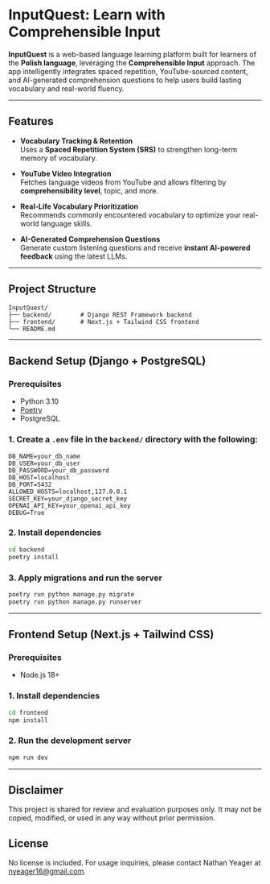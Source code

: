 # InputQuest: Learn with Comprehensible Input

**InputQuest** is a web-based language learning platform built for learners of the **Polish language**, leveraging the **Comprehensible Input** approach. The app intelligently integrates spaced repetition, YouTube-sourced content, and AI-generated comprehension questions to help users build lasting vocabulary and real-world fluency.

---

## Features

- **Vocabulary Tracking & Retention**  
  Uses a **Spaced Repetition System (SRS)** to strengthen long-term memory of vocabulary.

- **YouTube Video Integration**  
  Fetches language videos from YouTube and allows filtering by **comprehensibility level**, topic, and more.

- **Real-Life Vocabulary Prioritization**  
  Recommends commonly encountered vocabulary to optimize your real-world language skills.

- **AI-Generated Comprehension Questions**  
  Generate custom listening questions and receive **instant AI-powered feedback** using the latest LLMs.

---

## Project Structure

```
InputQuest/
├── backend/        # Django REST Framework backend
├── frontend/       # Next.js + Tailwind CSS frontend
└── README.md
```

---

## Backend Setup (Django + PostgreSQL)

### Prerequisites
- Python 3.10
- [Poetry](https://python-poetry.org/)
- PostgreSQL

### 1. Create a `.env` file in the `backend/` directory with the following:

```env
DB_NAME=your_db_name
DB_USER=your_db_user
DB_PASSWORD=your_db_password
DB_HOST=localhost
DB_PORT=5432
ALLOWED_HOSTS=localhost,127.0.0.1
SECRET_KEY=your_django_secret_key
OPENAI_API_KEY=your_openai_api_key
DEBUG=True
```

### 2. Install dependencies

```bash
cd backend
poetry install
```

### 3. Apply migrations and run the server

```bash
poetry run python manage.py migrate
poetry run python manage.py runserver
```

---

## Frontend Setup (Next.js + Tailwind CSS)

### Prerequisites
- Node.js 18+

### 1. Install dependencies

```bash
cd frontend
npm install
```

### 2. Run the development server

```bash
npm run dev
```

---

## Disclaimer

This project is shared for review and evaluation purposes only. It may not be copied, modified, or used in any way without prior permission.

## License

No license is included. For usage inquiries, please contact Nathan Yeager at nyeager16@gmail.com.
